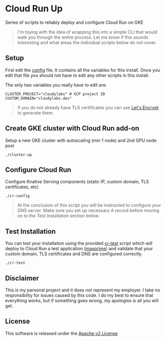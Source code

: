 # Cloud Run Up

Series of scripts to reliably deploy and configure Cloud Run on GKE

> I'm toying with the idea of wrapping this into a simple CLI that would walk you through the entire process. Let me know if this sounds interesting and what areas the individual scripts below do not cover.

## Setup

First edit the [config](./config) file. It contains all the variables for this install. Once you edit that file you should not have to edit any other scripts in this install.

The only two variables you really have to edit are:

```shell
CLUSTER_PROJECT="cloudylabs" # GCP project ID
CUSTOM_DOMAIN="cloudylabs.dev"
```

> If you do not already have TLS certificates you can use [Let's Encrypt](https://letsencrypt.org/docs/client-options/) to generate them

## Create GKE cluster with Cloud Run add-on

Setup a new GKE cluster with autoscaling (min 1 node) and 2nd GPU node pool

```shell
./cluster-up
```

## Configure Cloud Run

Configure Knative Serving components (static IP, custom domain, TLS certificates, etc)

```shell
./cr-config
```

> At the conclusion of this script you will be instructed to configure your DNS server. Make sure you set up necessary A record before moving on to the Test Installation section below.

## Test Installation

You can test your installation using the provided [cr-test](./cr-test) script which will deploy to Cloud Run a test application ([maxprime](https://github.com/mchmarny/maxprime)) and validate that your custom domain, TLS certificates and DNS are configured correctly.

```shell
./cr-test
```

## Disclaimer

This is my personal project and it does not represent my employer. I take no responsibility for issues caused by this code. I do my best to ensure that everything works, but if something goes wrong, my apologies is all you will get.

## License
This software is released under the [Apache v2 License](../LICENSE)